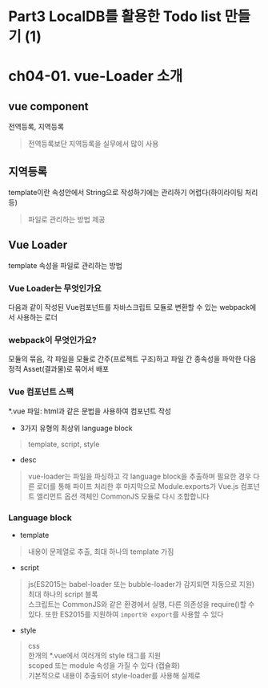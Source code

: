 # Part3 LocalDB를 활용한 Todo list 만들기 (1)
# ch04-01. vue-Loader 소개
## vue component
전역등록, 지역등록
> 전역등록보단 지역등록을 실무에서 많이 사용
## 지역등록
template이란 속성안에서 String으로 작성하기에는 관리하기 어렵다(하이라이팅 처리 등)
> 파일로 관리하는 방법 제공

## Vue Loader
template 속성을 파일로 관리하는 방법
### Vue Loader는 무엇인가요
다음과 같이 작성된 Vue컴포넌트를 자바스크립트 모듈로 변환할 수 있는 webpack에서 사용하는 로더
### webpack이 무엇인가요?
모듈의 묶음, 각 파일을 모듈로 간주(프로젝트 구조)하고 파일 간 종속성을 파악한 다음 정적 Asset(결과물)로 묶어서 배포
### Vue 컴포넌트 스팩
*.vue 파일: html과 같은 문법을 사용하여 컴포넌트 작성
- 3가지 유형의 최상위 language block
> template, script, style
- desc
> vue-loader는 파일을 파싱하고 각 language block을 추출하며 필요한 경우 다른 로더를 통해 파이프 처리한 후 마지막으로 Module.exports가 Vue.js 컴포넌트 엘리먼트 옵션 객체인 CommonJS 모듈로 다시 조합합니다
### Language block
- template
> 내용이 문제열로 추출, 최대 하나의 template 가짐
- script
> js(ES2015는 babel-loader 또는 bubble-loader가 감지되면 자동으로 지원)  
최대 하나의 script 블록  
스크립트는 CommonJS와 같은 환경에서 실행, 다른 의존성을 require()할 수 있다. 또한 ES2015를 지원하여 `import와 export`를 사용할 수 있다
- style
> css  
한개의 *.vue에서 여러개의 style 태그를 지원  
scoped 또는 module 속성을 가질 수 있다 (캡슐화)  
기본적으로 내용이 추출되어 style-loader를 사용해 실제로 <style> 태그로 문서의 <head>에 동적으로 삽입됩니다.


# ch04-02. Todo 예제 소개
https://github.com/HeropCode/Vue-Todo-app [완성본]
- Vue Todo list app
> Vue CLI를 사용하지 않음으로 Vue 기반 프로젝트가 기본적으로 어떻게 동작하는지 이해(Vue CLI 기본적으로 셋팅되어 있는것)


# ch04-03. 프로젝트 생성
## Chapter1
### npm install
```
npm init
```
#### 의존성 모듈 설치
```
$ npm install --save MODULE_NAME
# or
$ npm i MODULE_NAME
```
#### 개발용 의존성 모듈 설치
패키지의 개발 시 사용될 의존성 모듈을 지정합니다.(배포 시 포함되지 않습니다)
```
$ npm install --save-dev MODULE_NAME
# or
$ npm i -D MODULE_NAME
```
### 한 번에 설치하기
```
$ npm i vue@^2 @babel/polyfill
```
```
$ npm i -D webpack webpack-cli webpack-dev-server webpack-merge @babel/core @babel/preset-env babel-loader vue-template-compiler vue-loader vue-style-loader css-loader node-sass sass-loader@^7 eslint@^5 babel-eslint eslint-config-standard@^12 eslint-plugin-import eslint-plugin-node eslint-plugin-promise eslint-plugin-standard eslint-plugin-vue html-webpack-plugin copy-webpack-plugin clean-webpack-plugin postcss-loader autoprefixer
```

### Webpack
webpack은 웹팩(Webpack)의 핵심 패키지이며,  
webpack-cli는 터미널에서 웹팩 명령(Commands)를 실행할 수 있게 해주는 도구입니다.
```
$ npm i -D webpack webpack-cli
# or
$ npm i -D webpack@4.41.2 webpack-cli@3.3.10
```
개발용으로 실시간 Reload 서버를 실행하기 위해 webpack-dev-server를 설치합니다.
```
$ npm i -D webpack-dev-server
```
webpack-merge는 웹팩 Config 객체를 병합(merge)하기 위해 설치합니다.  
웹팩을 개발용(dev)과 배포용(build)으로 구분해 실행할 수 있습니다.

webpack.config.js 파일을 생성합니다.  
자세한 설정 내용은 완성된 파일(webpack.config.js)을 참고하세요.
```
package.json
"scripts": {
    "build": "webpack --mode production",    
    "test": "echo \"Error: no test specified\" && exit 1"
}
```
> npm run build

# ch04-04. Webpack 설치 및 기본설정(entry, output)
```
$ npm i -D webpack webpack-cli
```
## webpack.config.js 파일 생성
nodejs환경에서 돌아가는 webpack 설정파일
- webpack.config.js
```
// nodeJS
const path = require('path')

module.exports = {
    // 진입점
    entry: '',
    output: '',
    module: {},
    plugins: []
}
```
### entry
어디로 진입해야 하는지  
가장 먼저 실행될 파일, 그 외 기타 모듈들이 webpack 모듈로 들어가 bundle
```
entry: {
    app: path.join(__dirname, 'main.js')
},
```
NodeJS 환경, __dirname 현재 경로
### output
```
// 결과물에 대한 설정
output: {
    filename: '[name].js',
    path: path.join(__dirname, 'dist') // 디렉토리 ./dist/app.js
},
```
### webpack 실행
```
webpack --mode production
# or
npx webpack --mode production
# or
## 전역 설치
$ npm install -g webpack webpack-cli
## 동작
$ webpack --mode production
```


# ch04-05. vue-loader 설치 및 기본 설정(module, plugins)
```
npm install -D vue-loader vue-template-compiler
# or
npm install -D vue-loader@15.7.2 vue-template-compiler@2.6.10
```
entry, output 사이 webpack에 module과 plugins
- webpack.config.js
```
const { VueLoaderPlugin } = require('vue-loader')

module.exports = {
    ..., 
    module: {
        rules: [
            // ... other rules
            {
              test: /\.vue$/,
              loader: 'vue-loader'
            }
          ]
    },
    plugins: [
		new VueLoaderPlugin()
	]
}
```


# ch04-06. Vetur 확장 프로그램(For VSCode) 설치
## App.vue
```
<template>
    <h1>{{ msg }}</h1>
</template>
<script>
export default {
    data () {
        return {
            msg: 'Hello Vue!'
        }
    }
}
</script>
<style scoped>
h1 {
    color: red;
}
</style>
```


# ch04-07. Vue 설치 및 최상위 컴포넌트(App.vue) 설정
```
npm i vue
# or
npm i vue@2.6.10
```
- main.js
```
import Vue from 'vue'
import App from './App.vue'

new Vue({
    el: '#app',
    // render (createElement) {
    //     return createElement(App)
    // },
    render: h => h(App)
})
```

# ch04-08. 기타 Loader 설치
```
npm i -D babel-loader vue-style-loader css-loader
# or
npm i -D babel-loader@8.0.6 vue-style-loader@4.1.2 css-loader@3.2.1
```
- webpack.config.js
```
module: {
    rules: [
        // ... other rules
        {
            test: /\.vue$/,
            use: 'vue-loader'
        },
        // this will apply to both plain `.js` files
        // AND `<script>` blocks in `.vue` files
        {
            test: /\.js$/,
            exclude: /node_modules/,
            use: 'babel-loader'
        },
        // this will apply to both plain `.css` files
        // AND `<style>` blocks in `.vue` files
        {
            test: /\.css$/,
            use: [
            'vue-style-loader',
            'css-loader'
            ]
        }
        ]
},
```
> vue-loader, babel-loader, vue-style-loader 설치 및 설정  
loader > use (최신버전 스타일)


# ch04-09. Babel 설치 및 설정(.babelrc) 그리고 @babel_polyfill
## Babel
ES6 이상의 코드를 ES5 이하 버전으로 변환하기 위해서 사용합니다.
- @babel/core: 바벨이 실제 동작하는 모듈
- @babel/preset-env: 바벨의 지원 스펙을 지정
- babel-loader: webpack 지원을 위해 사용
```
$ npm i -D @babel/core @babel/preset-env babel-loader
# or
$ npm i -D @babel/core@7.7.5 @babel/preset-env@7.7.6
```
.babelrc 파일을 생성하고 다음 옵션을 추가
```
{
  "presets": ["@babel/preset-env"]
}
```
@babel/polyfill을 의존성 모듈로 설치(개발X > 전체, --save-dev가 없어야 함)  
구형 및 일부 브라우저에서 지원하지 않는 기능들을 지원하기 위함  
무겁다, 설치 고려
```
$ npm i @babel/polyfill
# or
$ npm i @babel/polyfill@7.7.0
```
설치 후 webpack.config.js 설정
```
// ...
require('@babel/polyfill')

const config = {
  // ...
  entry: {
    app: [
      '@babel/polyfill',
      path.join(__dirname, 'main.js')
    ]
  }
  // ...
}
```


# ch04-10. HTML 설정
- dist/index.html
> index.html 새로 생성해야 되는 문제, dist dir 언제든지 삭제할 수 있게
- /index.html
> dist 폴더를 만들때 index.html 연결하기
>> html webpack plugins
- html webpack plugin
```
$ npm i -D html-webpack-plugin
# or
$ npm i -D html-webpack-plugin@3.2.0
```
- webpack.config.js 설정 (html-webpack-plugin)
```
const HtmlWebpackPlugin = require('html-webpack-plugin')
module.exports = {
    plugins: [
        new HtmlWebpackPlugin({
            template: path.join(__dirname, 'index.html')
        })
    ]
}
```


# ch04-11. Favicon 설정 
- /assets/favicon.ico, favicon.png
- copy-webpack-plugin
```
$ npm i -D copy-webpack-plugin
# or
$ npm i -D copy-webpack-plugin@5.1.1
```
favicon 파일을 복사해서 배포용으로 삽입하기 위함
- webpack.config.js
```
const CopyPlugin = require('copy-webpack-plugin')

    plugins: [
		new CopyPlugin([
			{
				from: 'assets/',
				to: ''
			}
		])
	]
```
- index.html


# ch04-12. 빌드 충돌 최소화를 위한 clean-webpack-plugin 설정
새로 빌드할 때 기존 빌드폴더 삭제후 새로 배포하기 위한 plugin
```
$ npm i -D clean-webpack-plugin
# or
$ npm i -D clean-webpack-plugin@3.0.0
```
- webpack-config.js
```
const { CleanWebpackPlugin } = require('clean-webpack-plugin') //es6 distructoring

plugins: [
		new CleanWebpackPlugin()
]
``` 
기본 옵션이 dist 폴더를 삭제하고 빌드


# ch04-13. 개발용 실시간 Reload 서버 설정 - webpack-dev-server
개발시 최대한 빠르게 수정사항을 테스트하기 위한 빌드 자동화
- install
```
$ npm i -D webpack-dev-server
# or
$ npm i -D webpack-dev-server@3.10.1
```
- 실행
```
$ webpack-dev-server --mode development
```
- package.json
```
"scripts": {
    "dev": "webpack-dev-server --mode development",
    "build": "webpack --mode production"
},
```
- webpack.config.js
```
devServer: {
    open: false,
    hot: true
}
```
- open: 브라우저가 바로 열림, 브라우저로 강제로 이동(default: true)  
- hot(hot module replacement(hmr)): 수정사항 바로 반영여부 (default: true)
- webpack.config.js - other 
```
devtool: 'eval'
```
> eval: 디버깅 가능하게 빌드하며 빠르게 빌드, 용량이 크고 최적화가 안되있음  
devltool: 'cheap-module-source-map', 용량이 적어지고 최적화가 잘됨, 디버깅 안되고 빌드가 길어짐
>> 개발용, 제품용 모듈 설정하는 방법?


# ch04-14. webpack 개발용과 제품용 분기 설정
webpack-merge
```
$ npm i -D webpack-merge
# or
$ npm i -D webpack-merge@4.2.2
```
- webpack.config.js
```
module.exports = (env, opts) => {
	const config = {
		// 개발, 제품용 중복되는 옵션
		... d
	}

	// 개발용
	if(opts.mode == 'development') {
		return merge(config, {
			// 추가 개발용 옵션
			devtool: 'eval',
			devServer: {
				open: false,
				hot: true
			}
		})
	// 제품용
	} else {
		// if(opts.mode == 'production') {	}
		return merge(config, {
			// 추가 제품용 옵션
			devtool: 'cheap-module-source-map',
			plugins: [
				new CleanWebpackPlugin()
			]
		})
	}
}
```
- module.exports = (env, opts) => { ... }  
- return merge(config, { //config2 ... })


# ch04-15. CSS 전처리(Preproces_SCSS)와 후처리(PostCSS_Autoprefixer) 모듈
## 전처리 - CSS - 후처리
전처리(LESS, SASS(SCSS 포함), Stylus) > Preprocessor
> SASS 설치
## 후처리 - PostCSS
Autoprefixer, 공급 업체 접두사(chrome, firefox, IE, ...)
> webkit-, ms-, moz-, o-
## SASS 설치
```
$ npm i -D sass-loader@^7 node-sass
# or
$ npm i -D sass-loader@^7.3.1 node-sass@4.13.0
```
^ 캐럿기호로 해당 버전의 가장 최신버전을 설치할 수 있다, sass가 scss도 처리해준다
- webpack.config.js
```
module: {
    rules: [
        // ... other rules
        {
            test: /\.scss$/,
            use: [
                'vue-style-loader',
                'css-loader',
                'sass-loader'
            ]
        }
        ]
},
```
- App.vue
```
<style scoped lang="scss">
$color: blue;

h1 {
    color: $color;
}
</style>
```
## 후처리기 설치 - autoprefixer, postcss-loader
```
$ npm i -D autoprefixer postcss-loader
# or
$ npm i -D autoprefixer@9.7.3 postcss-loader@3.0.0
```
autoprefixer는 postcss-loader에 종속적
- postcss.confg.js
```
module.exports = {
    plugns: [
        require('autoprefixer')
    ]
}
```
- webpack.config.js
```
module: {
    rules: [
        {
            test: /\.css$/,
            use: [
                'vue-style-loader',
                'css-loader',
                'postcss-loader'
            ]
        },
        {
            test: /\.scss$/,
            use: [
                'vue-style-loader',
                'css-loader',
                'postcss-loader',
                'sass-loader'
            ]
        }
    ]
}
```
> 순서 중요 postcss > sass
- package.json
```
"browersList": [
    "last 2 versions",
    "ie >= 10"
],
```
- App.vue
```
<style scoped lang="scss">
$color: blue;

h1 {
    color: $color;
    display: flex;
}
</style>
```
> display: flex; 브라우저 prefixer 붙여주는 기능


# ch04-16. 가져오기(import)확장자 생략, gitignore 설정 등
## 가져오기 확장자 생략
- main.js
```
import Vue from 'vue'
import App from './App'
```
'App.vue' > './App'
- webpack.config.js
```
resolve: {
    extensions: ['.vue', '.js']
},
```
## 경고 메세지 - description, repository
- package.json
```
"description": "Vue Todo App",
"repository": {
    "type": "git",
    "url": "https://github.com"
},
```
## .gitignore


# ch04-17. ESLint 설치 및 설정
## ESLint
'ESLint'는 코드 품질과 코딩 스타일 문제를 식별하기 위한 정적 코드 분석 도구입니다.  
eslint는 6버전의 호환성 모듈(Peer Dependency) 이슈로 5버전을 설치합니다.
```
$ npm i -D eslint@^5 babel-eslint eslint-config-standard@^12 eslint-plugin-import eslint-plugin-node eslint-plugin-promise eslint-plugin-standard eslint-plugin-vue
# or
$ npm i -D eslint@^5 babel-eslint@^10 eslint-config-standard@^12 eslint-plugin-import@^2 eslint-plugin-node@^10 eslint-plugin-promise@^4 eslint-plugin-standard@^4 eslint-plugin-vue@^5
```
- eslint
- babel-eslint: 문법 분석 모듈
- eslint-config-standard: 자바스크립트 표준 스타일 구성파일
- eslint-plugin-import
- eslint-plugin-~
### .eslintrc.js 설정
```
module.exports = {
    root: true,
    parserOptions: {
        parser: 'babel-eslint',
        ecmaVersion: 2015,
        sourceType: 'module'
    },
    env: {
        browser: true,
        node: true
    },
    extends: [
        'standard',
        'plugin:vue/essential'
    ],
    plugins: [
        'vue'
    ],
    rules: {
        // 예외 규칙들
        'no-new': 0
    }
}
```
> `extends`, 예외 규칙
### .eslintignore
```
node_modules/
dist/
assets/
```
### 검사
```
"scripts": {
    "lint": "eslint --ext .js,.vue .", // 검사
    "lint:fix": "eslint --fix --ext .js,.vue ." // 수정
},
```
npm run lint/lint:fix
> 스페이스바는 직접 수정해주어야함